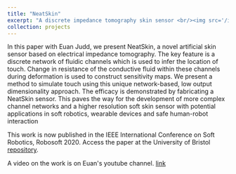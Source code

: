 ```yaml
---
title: "NeatSkin"
excerpt: "A discrete impedance tomography skin sensor <br/><img src='/images/projectImages/neatskin_500x300.png'>"
collection: projects
---
```


In this paper with Euan Judd, we present NeatSkin, a novel artificial skin sensor based on electrical impedance tomography. The key feature is a discrete network of fluidic channels which is used to infer the location of touch. Change in resistance of the conductive fluid within these channels during deformation is used to construct sensitivity maps. We present a method to simulate touch using this unique network-based, low output dimensionality approach. The efficacy is demonstrated by fabricating a NeatSkin sensor. This paves the way for the development of more complex channel networks and a higher resolution soft skin sensor with potential applications in soft robotics, wearable devices and safe human-robot interaction

This work is now published in the IEEE International Conference on Soft Robotics, Robosoft 2020. Access the paper at the University of Bristol [repository](https://research-information.bris.ac.uk/files/221911032/Robosoft_2020_v3.pdf).

A video on the work is on Euan's youtube channel. [link](https://www.youtube.com/watch?v=mRZc26OiJSY&feature=youtu.be)